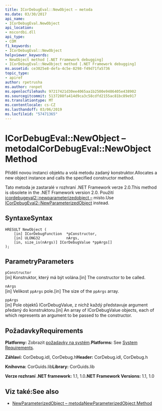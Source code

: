 ```yaml
---
title: ICorDebugEval::NewObject – metoda
ms.date: 03/30/2017
api_name:
- ICorDebugEval.NewObject
api_location:
- mscordbi.dll
api_type:
- COM
f1_keywords:
- ICorDebugEval::NewObject
helpviewer_keywords:
- NewObject method [.NET Framework debugging]
- ICorDebugEval::NewObject method [.NET Framework debugging]
ms.assetid: ce3025e8-defa-4c5e-8298-f49d71fa5736
topic_type:
- apiref
author: rpetrusha
ms.author: ronpet
ms.openlocfilehash: 97217421d30ee4065aa1b2500e9486405e438902
ms.sourcegitcommit: 5137208fa414d9ca3c58cdfd2155ac81bc89e917
ms.translationtype: MT
ms.contentlocale: cs-CZ
ms.lasthandoff: 03/06/2019
ms.locfileid: "57471365"
---
```

# <a name="icordebugevalnewobject-method"></a><span data-ttu-id="7862a-102">ICorDebugEval::NewObject – metoda</span><span class="sxs-lookup"><span data-stu-id="7862a-102">ICorDebugEval::NewObject Method</span></span>
<span data-ttu-id="7862a-103">Přidělí novou instanci objektu a volá metodu zadaný konstruktor.</span><span class="sxs-lookup"><span data-stu-id="7862a-103">Allocates a new object instance and calls the specified constructor method.</span></span>  
  
 <span data-ttu-id="7862a-104">Tato metoda je zastaralé v rozhraní .NET Framework verze 2.0.</span><span class="sxs-lookup"><span data-stu-id="7862a-104">This method is obsolete in the .NET Framework version 2.0.</span></span> <span data-ttu-id="7862a-105">Použití [icordebugeval2::newparameterizedobject –](../../../../docs/framework/unmanaged-api/debugging/icordebugeval2-newparameterizedobject-method.md) místo.</span><span class="sxs-lookup"><span data-stu-id="7862a-105">Use [ICorDebugEval2::NewParameterizedObject](../../../../docs/framework/unmanaged-api/debugging/icordebugeval2-newparameterizedobject-method.md) instead.</span></span>  
  
## <a name="syntax"></a><span data-ttu-id="7862a-106">Syntaxe</span><span class="sxs-lookup"><span data-stu-id="7862a-106">Syntax</span></span>  
  
```  
HRESULT NewObject (  
    [in] ICorDebugFunction  *pConstructor,  
    [in] ULONG32            nArgs,  
    [in, size_is(nArgs)] ICorDebugValue *ppArgs[]  
);  
```  
  
## <a name="parameters"></a><span data-ttu-id="7862a-107">Parametry</span><span class="sxs-lookup"><span data-stu-id="7862a-107">Parameters</span></span>  
 `pConstructor`  
 <span data-ttu-id="7862a-108">[in] Konstruktor, který má být volána.</span><span class="sxs-lookup"><span data-stu-id="7862a-108">[in] The constructor to be called.</span></span>  
  
 `nArgs`  
 <span data-ttu-id="7862a-109">[in] Velikost `ppArgs` pole.</span><span class="sxs-lookup"><span data-stu-id="7862a-109">[in] The size of the `ppArgs` array.</span></span>  
  
 `ppArgs`  
 <span data-ttu-id="7862a-110">[in] Pole objektů ICorDebugValue, z nichž každý představuje argument předaný do konstruktoru.</span><span class="sxs-lookup"><span data-stu-id="7862a-110">[in] An array of ICorDebugValue objects, each of which represents an argument to be passed to the constructor.</span></span>  
  
## <a name="requirements"></a><span data-ttu-id="7862a-111">Požadavky</span><span class="sxs-lookup"><span data-stu-id="7862a-111">Requirements</span></span>  
 <span data-ttu-id="7862a-112">**Platformy:** Zobrazit [požadavky na systém](../../../../docs/framework/get-started/system-requirements.md).</span><span class="sxs-lookup"><span data-stu-id="7862a-112">**Platforms:** See [System Requirements](../../../../docs/framework/get-started/system-requirements.md).</span></span>  
  
 <span data-ttu-id="7862a-113">**Záhlaví:** CorDebug.idl, CorDebug.h</span><span class="sxs-lookup"><span data-stu-id="7862a-113">**Header:** CorDebug.idl, CorDebug.h</span></span>  
  
 <span data-ttu-id="7862a-114">**Knihovna:** CorGuids.lib</span><span class="sxs-lookup"><span data-stu-id="7862a-114">**Library:** CorGuids.lib</span></span>  
  
 <span data-ttu-id="7862a-115">**Verze rozhraní .NET framework:** 1.1, 1.0</span><span class="sxs-lookup"><span data-stu-id="7862a-115">**.NET Framework Versions:** 1.1, 1.0</span></span>  
  
## <a name="see-also"></a><span data-ttu-id="7862a-116">Viz také:</span><span class="sxs-lookup"><span data-stu-id="7862a-116">See also</span></span>
- [<span data-ttu-id="7862a-117">NewParameterizedObject – metoda</span><span class="sxs-lookup"><span data-stu-id="7862a-117">NewParameterizedObject Method</span></span>](../../../../docs/framework/unmanaged-api/debugging/icordebugeval2-newparameterizedobject-method.md)
